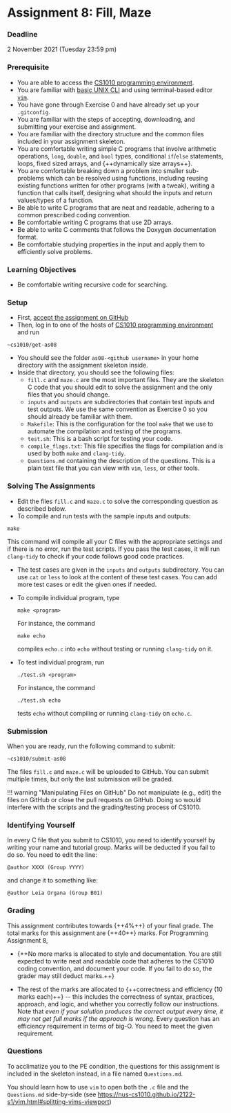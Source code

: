 # Assignment 8: Fill, Maze

### Deadline

2 November 2021 (Tuesday 23:59 pm)

### Prerequisite

- You are able to access the [CS1010 programming environment](environments.md).
- You are familiar with [basic UNIX CLI](unix.md) and using terminal-based editor [`vim`](vim.md).
- You have gone through Exercise 0 and have already set up your `.gitconfig`.
- You are familiar with the steps of accepting, downloading, and submitting your exercise and assignment.
- You are familiar with the directory structure and the common files included in your assignment skeleton.
- You are comfortable writing simple C programs that involve arithmetic operations, `long`, `double`, and `bool` types, conditional `if`/`else` statements, loops, fixed sized arrays, and {++dynamically size arrays++}.
- You are comfortable breaking down a problem into smaller sub-problems which can be resolved using functions, including reusing existing functions written for other programs (with a tweak), writing a function that calls itself, designing what should the inputs and return values/types of a function.
- Be able to write C programs that are neat and readable, adhering to a common prescribed coding convention.
- Be comfortable writing C programs that use 2D arrays.
- Be able to write C comments that follows the Doxygen documentation format.
- Be comfortable studying properties in the input and apply them to efficiently solve problems.

### Learning Objectives

- Be comfortable writing recursive code for searching.

### Setup

- First, [accept the assignment on GitHub](https://classroom.github.com/a/HQMBM4cZ)
- Then, log in to one of the hosts of [CS1010 programming environment](environments.md) and run

```
~cs1010/get-as08
```

- You should see the folder `as08-<github username>` in your home directory with the assignment skeleton inside.
- Inside that directory, you should see the following files:
    - `fill.c` and `maze.c` are the most important files.  They are the skeleton C code that you should edit to solve the assignment and the only files that you should change.
    - `inputs` and `outputs` are subdirectories that contain test inputs and test outputs.  We use the same convention as Exercise 0 so you should already be familiar with them.
    - `Makefile`: This is the configuration for the tool `make` that we use to automate the compilation and testing of the programs.  
    - `test.sh`: This is a bash script for testing your code.
    - `compile_flags.txt`: This file specifies the flags for compilation and is used by both `make` and `clang-tidy`.
	- `Questions.md` containing the description of the questions.  This is a plain text file that you can view with `vim`, `less`, or other tools.

### Solving The Assignments

- Edit the files `fill.c` and `maze.c` to solve the corresponding question as described below.
- To compile and run tests with the sample inputs and outputs:
```
make
```
This command will compile all your C files with the appropriate settings and if there is no error, run the test scripts.  If you pass the test cases, it will run `clang-tidy` to check if your code follows good code practices.

- The test cases are given in the `inputs` and `outputs` subdirectory.  You can use `cat` or `less` to look at the content of these test cases.  You can add more test cases or edit the given ones if needed.

- To compile individual program, type
	```
	make <program>
	```
	For instance, the command
	```
	make echo
	```
	compiles `echo.c` into `echo` without testing or running `clang-tidy` on it.

- To test individual program, run
	```
	./test.sh <program>
	```

	For instance, the command
	```
	./test.sh echo
	```
	tests `echo` without compiling or running `clang-tidy` on `echo.c`.


### Submission

When you are ready, run the following command to submit:

```
~cs1010/submit-as08
```

The files `fill.c` and `maze.c` will be uploaded to GitHub.  You can submit multiple times, but only the last submission will be graded.

!!! warning "Manipulating Files on GitHub"
    Do not manipulate (e.g., edit) the files on GitHub or close the pull requests on GitHub.  Doing so would interfere with the scripts and the grading/testing process of CS1010.

### Identifying Yourself

In every C file that you submit to CS1010, you need to identify yourself by writing your name and tutorial group. Marks will be deducted if you fail to do so. You need to edit the line:

```
@author XXXX (Group YYYY)
```

and change it to something like:

```
@author Leia Organa (Group B01)
```

### Grading

This assignment contributes towards {++4%++} of your final grade.  The total marks for this assignment are {++40++} marks.  For Programming Assignment 8,

- {++No more marks is allocated to style and documentation.  You are still expected to write neat and readable code that adheres to the CS1010 coding convention, and document your code.  If you fail to do so, the grader may still deduct marks.++}

- The rest of the marks are allocated to {++correctness and efficiency (10 marks each)++} -- this includes the correctness of syntax, practices, approach, and logic, and whether you correctly follow our instructions.  Note that _even if your solution produces the correct output every time, it may not get full marks if the approach is wrong._  Every question has an efficiency requirement in terms of big-O.  You need to meet the given requirement.

### Questions

To acclimatize you to the PE condition, the questions for this assignment is included in the skeleton instead, in a file named `Questions.md`.

You should learn how to use `vim` to open both the `.c` file and the `Questions.md` side-by-side (see https://nus-cs1010.github.io/2122-s1/vim.html#splitting-vims-viewport)
